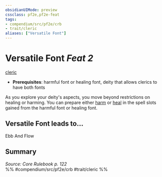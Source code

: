 ```yaml
---
obsidianUIMode: preview
cssclass: pf2e,pf2e-feat
tags:
- compendium/src/pf2e/crb
- trait/cleric
aliases: ["Versatile Font"]
---
```

# Versatile Font  *Feat 2*  
[cleric](rules/traits/cleric.md)  

- **Prerequisites**: harmful font or healing font, deity that allows clerics to have both fonts

As you explore your deity's aspects, you move beyond restrictions on healing or harming. You can prepare either [harm](compendium/spells/harm.md) or [heal](compendium/spells/heal.md) in the spell slots gained from the harmful font or healing font.

## Versatile Font leads to...

Ebb And Flow

## Summary

*Source: Core Rulebook p. 122*  
%% #compendium/src/pf2e/crb #trait/cleric %%